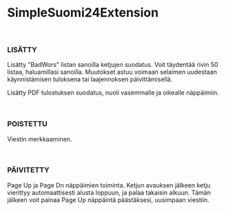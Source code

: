 # SimpleSuomi24Extension
<p><br></p>

### LISÄTTY
<p>Lisätty "BadWors" listan sanoilla ketjujen suodatus. Voit täydentää rivin 50 listaa, haluamillasi sanoilla. Muutokset astuu voimaan selaimen uudestaan käynnistämisen tuloksena tai laajennoksen päivittämisellä.</p>
<p>Lisätty PDF tulostuksen suodatus, nuoli vasemmalle ja oikealle näppäimiin.</p>
<p><br></p>

### POISTETTU
<p>Viestin merkkaaminen.</p>
<p><br></p>

### PÄIVITETTY
<p>Page Up ja Page Dn näppäimien toiminta. Ketjun avauksen jälkeen ketju vierittyy automaattisesti alusta loppuun, ja palaa takaisin alkuun. Tämän jälkeen voit painaa Page Up näppäintä päästäksesi, uusimpaan viestiin.</p>
